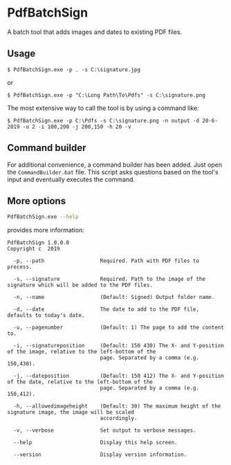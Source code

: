 # PdfBatchSign
A batch tool that adds images and dates to existing PDF files.

## Usage
```
$ PdfBatchSign.exe -p . -s C:\signature.jpg
```
or

```
$ PdfBatchSign.exe -p "C:\Long Path\To\Pdfs" -s C:\signature.png
```

The most extensive way to call the tool is by using a command like:
```
$ PdfBatchSign.exe -p C:\Pdfs -s C:\signature.png -n output -d 20-6-2019 -u 2 -i 100,200 -j 200,150 -h 20 -v
```

## Command builder
For additional convenience, a command builder has been added. Just open the `CommandBuilder.bat` file. 
This script asks questions based on the tool's input and eventually executes the command.

## More options
```bash
PdfBatchSign.exe --help
```

provides more information:

```
PdfBatchSign 1.0.0.0
Copyright c  2019

  -p, --path                  Required. Path with PDF files to process.

  -s, --signature             Required. Path to the image of the signature which will be added to the PDF files.

  -n, --name                  (Default: Signed) Output folder name.

  -d, --date                  The date to add to the PDF file, defaults to today's date.

  -u, --pagenumber            (Default: 1) The page to add the content to.

  -i, --signatureposition     (Default: 150 430) The X- and Y-position of the image, relative to the left-bottom of the
                              page. Separated by a comma (e.g. 150,430).

  -j, --dateposition          (Default: 150 412) The X- and Y-position of the date, relative to the left-bottom of the
                              page. Separated by a comma (e.g. 150,412).

  -h, --allowedimageheight    (Default: 30) The maximum height of the signature image, the image will be scaled
                              accordingly.

  -v, --verbose               Set output to verbose messages.

  --help                      Display this help screen.

  --version                   Display version information.
```